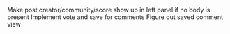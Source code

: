 Make post creator/community/score show up in left panel if no body is present
Implement vote and save for comments
Figure out saved comment view
